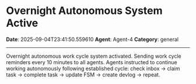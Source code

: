 # Overnight Autonomous System Active

**Date**: 2025-09-04T23:41:50.559610
**Agent**: Agent-4
**Category**: general

---

Overnight autonomous work cycle system activated. Sending work cycle reminders every 10 minutes to all agents. Agents instructed to continue working autonomously following established cycle: check inbox → claim task → complete task → update FSM → create devlog → repeat.
